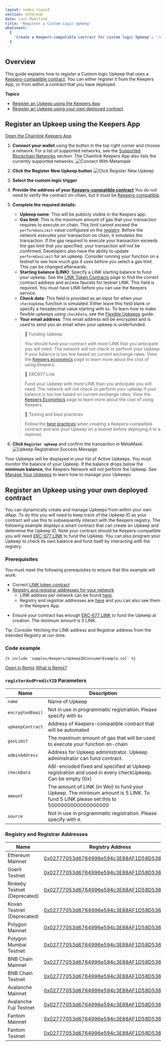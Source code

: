 ```yaml
---
layout: nodes.liquid
section: ethereum
date: Last Modified
title: 'Register a Custom Logic Upkeep'
whatsnext:
  {
    'Create a Keepers-compatible contract for custom logic Upkeep': '/docs/chainlink-keepers/compatible-contracts/',
  }
---
```


## Overview

This guide explains how to register a Custom logic Upkeep that uses a [Keepers-compatible contract](../compatible-contracts). You can either register it from the Keepers App, or from within a contract that you have deployed.

**Topics**
+ [Register an Upkeep using the Keepers App](#register-an-upkeep-using-the-keepers-app)
+ [Register an Upkeep using your own deployed contract](#register-an-upkeep-using-your-own-deployed-contract)

## Register an Upkeep using the Keepers App

<div class="remix-callout">
    <a href="https://keepers.chain.link" >Open the Chainlink Keepers App</a>
</div>

1. **Connect your wallet** using the button in the top right corner and choose a network. For a list of supported networks, see the [Supported Blockchain Networks](../supported-networks) section. The Chainlink Keepers App also lists the currently supported networks.
  ![Connect With Metamask](/images/contract-devs/keeper/keeper-metamask.png)

1. **Click the Register New Upkeep button**
  ![Click Register New Upkeep](/images/contract-devs/keeper/keeper-register.png)

1. **Select the custom logic trigger**

1. **Provide the address of your [Keepers-compatible contract](../compatible-contracts)** You do not need to verify the contract on-chain, but it must be [Keepers-compatible](../compatible-contracts/).

1. **Complete the required details:**

    - **Upkeep name**: This will be publicly visible in the Keepers app.
    - **Gas limit**: This is the maximum amount of gas that your transaction requires to execute on chain. This limit cannot exceed the `performGasLimit` value configured on the [registry](/docs/chainlink-keepers/supported-networks/#configurations). Before the network executes your transaction on chain, it simulates the transaction. If the gas required to execute your transaction exceeds the gas limit that you specified, your transaction will not be confirmed. Developers also have the ability to update `performGasLimit` for an upkeep. Consider running your function on a testnet to see how much gas it uses before you select a gas limit. This can be changed afterwards.
    - **Starting balance (LINK)**: Specify a LINK starting balance to fund your upkeep. See the [LINK Token Contracts](/docs/link-token-contracts/) page to find the correct contract address and access faucets for testnet LINK. This field is required. You must have LINK before you can use the Keepers service.
    - **Check data**: This field is provided as an input for when your `checkUpkeep` function is simulated. Either leave this field blank or specify a hexadecimal value starting with `0x`. To learn how to make flexible upkeeps using `checkData`, see the [Flexible Upkeeps](../flexible-upkeeps) guide.
    - **Your email address**: This email address will be encrypted and is used to send you an email when your upkeep is underfunded.

    > 🚧 Funding Upkeep
    >
    > You should fund your contract with more LINK that you anticipate you will need. The network will not check or perform your Upkeep if your balance is too low based on current exchange rates. View the [Keepers economics](../keeper-economics) page to learn more about the cost of using Keepers.

    > 🚧 ERC677 Link
    >
    > Fund your Upkeep with more LINK than you anticipate you will need. The network will not check or perform your upkeep if your balance is too low based on current exchange rates. View the [Keepers Economics](../keeper-economics) page to learn more about the cost of using Keepers.

    > 🚧 Testing and best practices
    >
    > Follow the [best practices](../compatible-contracts/#best-practices) when creating a Keepers-compatible contract and test your Upkeep on a testnet before deploying it to a mainnet.

1. **Click `Register upkeep`** and confirm the transaction in MetaMask.
    ![Upkeep Registration Success Message](/images/contract-devs/keeper/keeper-registration-submitted.png)

Your Upkeeps will be displayed in your list of Active Upkeeps. You must monitor the balance of your Upkeep. If the balance drops below the **minimum balance**, the Keepers Network will not perform the Upkeep. See [Manage Your Upkeeps](../manage-upkeeps) to learn how to manage your Upkeeps.

## Register an Upkeep using your own deployed contract

You can dynamically create and manage Upkeeps from within your own dApp. To do this you will need to keep track of the Upkeep ID as your contract will use this to subsequently interact with the Keepers registry. The following example displays a smart contract that can create an Upkeep and determine the Upkeep ID. Note your contract should be Keepers-compatible you will need [ERC-677 LINK](../../link-token-contracts/) to fund the Upkeep. You can also program your Upkeep to check its own balance and fund itself by interacting with the registry.


### Prerequisites 

You must meet the following prerequisites to ensure that this example will work:


- Correct [LINK token contract](../../link-token-contracts/)
- [Registry and registrar addresses for your network](#Registry-and-Registrar-Addresses) 
  - LINK address per network can be found [here](../../link-token-contracts/).
  - Registry and registrar addresses are [here](#Registry-and-Registrar-Addresses) and you can also see them in the Keepers App.
* Ensure your contract has enough [ERC-677 LINK](../../link-token-contracts/) to fund the Upkeep at creation. The minimum amount is 5 LINK.

Tip: Consider fetching the LINK address and Registrar address from the intended Registry at run-time.


### Code example


```solidity
{% include 'samples/Keepers/UpkeepIDConsumerExample.sol' %}
```

<div class="remix-callout">
    <a href="https://remix.ethereum.org/#url=https://docs.chain.link/samples/Keepers/UpkeepIDConsumerExample.sol" >Open in Remix</a>
    <a href="/docs/conceptual-overview/#what-is-remix" > What is Remix?</a>
</div>

### `registerAndPredictID` Parameters

| Name                   | Description                                                          |
| ---------------------- | -------------------------------------------------------------------- |
| `name`                 | Name of Upkeep         |
| `encryptedEmail`       | Not in use in programmatic registration. Please specify with `0x`           |
| `upkeepContract`       | Address of Keepers-compatible contract that will be automated           |
| `gasLimit`             | The maximum amount of gas that will be used to execute your function on-chain          |
| `adminAddress`         | Address for Upkeep administrator. Upkeep administrator can fund contract.        |
| `checkData`            | ABI-encoded fixed and specified at Upkeep registration and used in every checkUpkeep. Can be empty (0x)          |
| `amount`               | The amount of LINK (in Wei) to fund your Upkeep. The minimum amount is 5 LINK. To fund 5 LINK please set this to 5000000000000000000       |
| `source`               | Not in use in programmatic registration. Please specify with `0`.           |


### Registry and Registrar Addresses

| Name                               | Registry Address                              | Registrar Address                                       |
| ---------------------------------- | --------------------------------------------- | ------------------------------------------------------- |
| Ethereum Mainnet                   |  [0x02777053d6764996e594c3E88AF1D58D5363a2e6](https://etherscan.io/address/0x02777053d6764996e594c3E88AF1D58D5363a2e6)  | [0xDb8e8e2ccb5C033938736aa89Fe4fa1eDfD15a1d](https://etherscan.io/address/0xDb8e8e2ccb5C033938736aa89Fe4fa1eDfD15a1d) |
| Goerli Testnet                    | [0x02777053d6764996e594c3E88AF1D58D5363a2e6](https://goerli.etherscan.io/address/0x02777053d6764996e594c3E88AF1D58D5363a2e6) | [0x9806cf6fBc89aBF286e8140C42174B94836e36F2](https://goerli.etherscan.io/address/0x9806cf6fBc89aBF286e8140C42174B94836e36F2)|
| Rinkeby Testnet (Deprecated)            | [0x02777053d6764996e594c3E88AF1D58D5363a2e6](https://rinkeby.etherscan.io/address/0x02777053d6764996e594c3E88AF1D58D5363a2e6) | [0xDb8e8e2ccb5C033938736aa89Fe4fa1eDfD15a1d](https://rinkeby.etherscan.io/address/0xDb8e8e2ccb5C033938736aa89Fe4fa1eDfD15a1d)|
| Kovan Testnet (Deprecated)               | [0x02777053d6764996e594c3E88AF1D58D5363a2e6](https://kovan.etherscan.io/address/0x02777053d6764996e594c3E88AF1D58D5363a2e6) | [0xDb8e8e2ccb5C033938736aa89Fe4fa1eDfD15a1d](https://kovan.etherscan.io/address/0xDb8e8e2ccb5C033938736aa89Fe4fa1eDfD15a1d) |
| Polygon Mainnet                    | [0x02777053d6764996e594c3E88AF1D58D5363a2e6](https://polygonscan.com/address/0x02777053d6764996e594c3E88AF1D58D5363a2e6) | [0xDb8e8e2ccb5C033938736aa89Fe4fa1eDfD15a1d](https://polygonscan.com/address/0xDb8e8e2ccb5C033938736aa89Fe4fa1eDfD15a1d) |
| Polygon Mumbai Testnet                    | [0x02777053d6764996e594c3E88AF1D58D5363a2e6](https://mumbai.polygonscan.com/address/0x02777053d6764996e594c3E88AF1D58D5363a2e6) | [0xDb8e8e2ccb5C033938736aa89Fe4fa1eDfD15a1d](https://mumbai.polygonscan.com/address/0xDb8e8e2ccb5C033938736aa89Fe4fa1eDfD15a1d) |
| BNB Chain Mainnet                    | [0x02777053d6764996e594c3E88AF1D58D5363a2e6](https://bscscan.com/address/0x02777053d6764996e594c3E88AF1D58D5363a2e6) | [0xDb8e8e2ccb5C033938736aa89Fe4fa1eDfD15a1d](https://bscscan.com/address/0xDb8e8e2ccb5C033938736aa89Fe4fa1eDfD15a1d) |
| BNB Chain Testnet                    | [0x02777053d6764996e594c3E88AF1D58D5363a2e6](https://testnet.bscscan.com/address/0x02777053d6764996e594c3E88AF1D58D5363a2e6) | [0xDb8e8e2ccb5C033938736aa89Fe4fa1eDfD15a1d](https://testnet.bscscan.com/address/0xDb8e8e2ccb5C033938736aa89Fe4fa1eDfD15a1d) |
| Avalanche Mainnet                 | [0x02777053d6764996e594c3E88AF1D58D5363a2e6](https://snowtrace.io/address/0x02777053d6764996e594c3E88AF1D58D5363a2e6) | [0xDb8e8e2ccb5C033938736aa89Fe4fa1eDfD15a1d](https://snowtrace.io/address/0xDb8e8e2ccb5C033938736aa89Fe4fa1eDfD15a1d) |
| Avalanche Fuji Testnet                 | [0x02777053d6764996e594c3E88AF1D58D5363a2e6](https://testnet.snowtrace.io/address/0x02777053d6764996e594c3E88AF1D58D5363a2e6) | [0xDb8e8e2ccb5C033938736aa89Fe4fa1eDfD15a1d](https://testnet.snowtrace.io/address/0xDb8e8e2ccb5C033938736aa89Fe4fa1eDfD15a1d) |
| Fantom Mainnet                 | [0x02777053d6764996e594c3E88AF1D58D5363a2e6](https://ftmscan.com/address/0x02777053d6764996e594c3E88AF1D58D5363a2e6) | [0xDb8e8e2ccb5C033938736aa89Fe4fa1eDfD15a1d](https://ftmscan.com/address/0xDb8e8e2ccb5C033938736aa89Fe4fa1eDfD15a1d) |
| Fantom Testnet                 | [0x02777053d6764996e594c3E88AF1D58D5363a2e6](https://testnet.ftmscan.com/address/0x02777053d6764996e594c3E88AF1D58D5363a2e6) | [0xDb8e8e2ccb5C033938736aa89Fe4fa1eDfD15a1d](https://testnet.ftmscan.com/address/0xDb8e8e2ccb5C033938736aa89Fe4fa1eDfD15a1d) |
